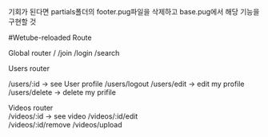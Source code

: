 기회가 된다면 partials폴더의 footer.pug파일을 삭제하고 base.pug에서 해당 기능을 구현할 것

#Wetube-reloaded
Route

Global router
/
/join
/login
/search

Users router

/users/:id -> see User profile
/users/logout
/users/edit -> edit my profile
/users/delete -> delete my prifile

Videos router  
 /videos/:id -> see video
/videos/:id/edit  
 /videos/:id/remove
/videos/upload
